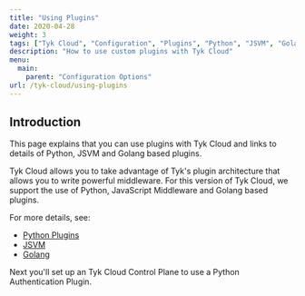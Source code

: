 ```yaml
---
title: "Using Plugins"
date: 2020-04-28
weight: 3
tags: ["Tyk Cloud", "Configuration", "Plugins", "Python", "JSVM", "Golang"]
description: "How to use custom plugins with Tyk Cloud"
menu:
  main:
    parent: "Configuration Options"
url: /tyk-cloud/using-plugins
---
```


## Introduction

This page explains that you can use plugins with Tyk Cloud and links to details of Python, JSVM and Golang based plugins.

Tyk Cloud allows you to take advantage of Tyk's plugin architecture that allows you to write powerful middleware. For this version of Tyk Cloud, we support the use of Python, JavaScript Middleware and Golang based plugins.

For more details, see: 
* [Python Plugins](/docs/plugins/supported-languages/rich-plugins/python/python/)
* [JSVM](/docs/plugins/supported-languages/javascript-middleware/)
* [Golang](/docs/plugins/supported-languages/golang/)

Next you'll set up an Tyk Cloud Control Plane to use a Python Authentication Plugin.